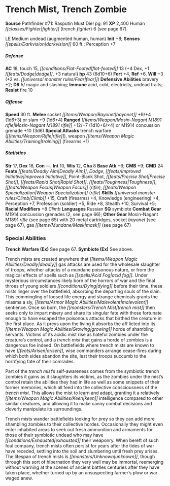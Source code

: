 ﻿---
cssclass: [monsters]
title1: Trench Mist, Trench Zombie
title2: Trench Zombie
CR: 6
sources:
- name: 'Pathfinder #71: Rasputin Must Die!'
  page: 91
  link: http://paizo.com/products/btpy8yv5?Pathfinder-Adventure-Path-71-Rasputin-Must-Die
XP: 2400
race: Human
classes:
- fighter (trench fighter) 6 (see page 67)
alignment: LE
size: Medium
type: undead
subtypes:
- augmented human
- human
initiative:
  bonus: 8
senses:
  darkvision: 60
AC:
  AC: 18
  touch: 15
  flat_footed: 13
  components:
    dex: 4
    dodge: 1
    natural: 3
HP:
  HP: 43
  long: 6d10+6
saves:
  fort: 4
  ref: 6
  will: 3
  will_other: +2 vs. fear
defensive_abilities:
- bravery +2
DR:
- amount: 5
  weakness: magic and slashing
immunities:
- acid
- cold
- electricity
- undead traits
resistances:
  fire: 10
speeds:
  base: 30
attacks:
  melee:
  - - text: socket bayonet +9/+4 (1d6+3)
      entries:
      - - damage: 1d6+3
      attack: socket bayonet
      bonus:
      - 9
      - 4
  - - text: slam +9 (1d6+4)
      entries:
      - - damage: 1d6+4
      attack: slam
      bonus:
      - 9
  ranged:
  - - text: Mosin-Nagant M1891 rifle +12/+7 (1d10+6/×4)
      entries:
      - - damage: 1d10+6
          crit_multiplier: 4
      attack: Mosin-Nagant M1891 rifle
      bonus:
      - 12
      - 7
  - - text: M1914 concussion grenade +10 (3d6)
      entries:
      - - damage: 3d6
      attack: M1914 concussion grenade
      bonus:
      - 10
  special:
  - trench warfare (rifle)
  - weapon training (firearms +1)
ability_scores:
  STR: 17
  DEX: 18
  CON:
  INT: 10
  WIS: 12
  CHA: 8
BAB: 6
CMB: 9
CMD: 24
feats:
- name: Deadly Aim
- name: Dodge
- is_bonus: true
  name: Improved Initiative
- name: Point-Blank Shot
- name: Precise Shot
- name: Rapid Shot
- name: Toughness
- name: Weapon Focus (rifle)
- name: Weapon Specialization (rifle)
skills:
  Climb: 15
  Craft (firearms): 4
  Knowledge (engineering): 4
  Perception: 7
  Profession (soldier): 5
  Ride: 8
  Stealth: 10
  Survival: 5
  _racial_mods:
    Climb:
      _: 8
languages:
- Russian
special_qualities:
- symbiote
gear:
  combat:
  - M1914 concussion grenades (2, see page 66)
  other:
  - Mosin-Nagant M1891 rifle (see page 65) with 20 metal cartridges
  - socket bayonet (see page 67)
  - gas mask (see page 67)
special_abilities:
  Trench Warfare (Ex): See page 67.
  Symbiote (Ex): |-
    See above.

    Trench mists are created anywhere that deadly gas attacks are used for the wholesale slaughter of troops, whether attacks of a mundane poisonous nature, or from the magical effects of spells such as acid fog. Under mysterious circumstances likely born of the horrors of war and the final throes of young soldiers dying before their time, these mists linger over the battlefield, absorbing the departing souls of the slain. This commingling of loosed life energy and strange chemicals grants the miasma a sly, malevolent sentience. Once so born, the trench mist then seeks only to impart misery and share its singular fate with those fortunate enough to have escaped the poisonous attacks that birthed the creature in the first place. As it preys upon the living it absorbs the aff licted into its growing horde of shambling servants. Victims of its acidic mist rise as hateful zombies under the creature's control, and a trench mist that gains a horde of zombies is a dangerous foe indeed. On battlefields where trench mists are known to have arisen, wise commanders arrange cease-fires during which both sides abandon the site, lest their troops succumb to the horrifying fate of their comrades. 

    Part of the trench mist's self-awareness comes from the symbiotic trench zombies it gains as it slaughters its victims, as the zombies under the mist's control retain the abilities they had in life as well as some snippets of their former memories, which all feed into the collective consciousness of the trench mist. This allows the mist to learn and adapt, granting it a relatively keen intelligence compared to other similar creatures, and allowing it to make canny combat decisions and cleverly manipulate its surroundings. 

    Trench mists wander battlefields looking for prey so they can add more shambling zombies to their collective hordes. Occasionally they might even enter inhabited areas to seek out fresh ammunition and armaments for those of their symbiotic undead who may have exhausted their weaponry. When bereft of such foul company, trench mists often persist for years after the tides of war have receded, settling into the soil and slumbering until fresh prey arises. The lifespan of trench mists is unknown, though through this sort of hibernation they very well may be immortal, reemerging without warning at the scenes of ancient battles centuries after they have taken place, whether turned up by an unsuspecting farmer's plow or war waged anew.
desc_long: ''

---

# Trench Mist, Trench Zombie

**Source** Pathfinder #71: Rasputin Must Die! pg. 91
**XP** 2,400
Human _[[classes/Fighter|fighter]]_ (trench _fighter_) 6 (see page 67)

LE Medium undead (augmented human, human)
**Init** +8; **Senses** _[[spells/Darkvision|darkvision]]_ 60 ft.; Perception +7

##### Defense

**AC** 18, touch 15, _[[conditions/Flat-Footed|flat-footed]]_ 13 (+4 Dex, +1 _[[feats/Dodge|dodge]]_, +3 natural)
**hp** 43 (6d10+6)
**Fort** +4, **Ref** +6, **Will** +3 (+2 vs. _[[universal monster rules/Fear|fear]]_)
**Defensive Abilities** bravery +2; **DR** 5/
magic and slashing; **Immune** acid, cold, electricity, undead
traits; **Resist** fire 10

##### Offense
**Speed** 30 ft.
**Melee** socket _[[items/Weapon/Bayonet|bayonet]]_ +9/+4 (1d6+3) or
slam +9 (1d6+4)
**Ranged** _[[items/Weapon/Mosin-Nagant M1891 rifle|Mosin-Nagant M1891 rifle]]_ +12/+7
(1d10+6/×4) or
M1914 concussion grenade +10 (3d6)
**Special Attacks** trench warfare
(_[[items/Weapon/Rifle|rifle]]_), weapon _[[items/Weapon Magic Abilities/Training|training]]_
(firearms +1)

##### Statistics
**Str** 17, **Dex** 18, **Con** —, **Int** 10, **Wis** 12, **Cha** 8
**Base Atk** +6; **CMB** +9; **CMD** 24
**Feats** _[[feats/Deadly Aim|Deadly Aim]]_, _Dodge_, _[[feats/Improved Initiative|Improved Initiative]]_, Point-Blank
Shot, _[[feats/Precise Shot|Precise Shot]]_, _[[feats/Rapid Shot|Rapid Shot]]_, _[[feats/Toughness|Toughness]]_, _[[feats/Weapon Focus|Weapon Focus]]_ (_rifle_), _[[feats/Weapon Specialization|Weapon Specialization]]_ (_rifle_)
**Skills** _[[universal monster rules/Climb|Climb]]_ +15, Craft (firearms) +4,
Knowledge (engineering) +4,
Perception +7, Profession (soldier) +5,
Ride +8, Stealth +10, Survival +5; **Racial Modifiers** +8 _Climb_
**Languages** Russian
**SQ** symbiote
**Combat Gear** M1914 concussion
grenades (2, see page 66); **Other Gear** Mosin-Nagant
M1891 _rifle_ (see page 65) with
 20 metal cartridges, socket
_bayonet_ (see page 67), gas _[[items/Mundane/Mask|mask]]_
(see page 67)

### Special Abilities

**Trench Warfare (Ex)** See page 67.
**Symbiote (Ex)** See above.

Trench mists are created anywhere that _[[items/Weapon Magic Abilities/Deadly|deadly]]_ gas attacks
are used for the wholesale slaughter of troops, whether
attacks of a mundane poisonous nature, or from the
magical effects of spells such as _[[spells/Acid Fog|acid fog]]_. Under mysterious
circumstances likely born of the horrors of war and the
final throes of young soldiers _[[conditions/Dying|dying]]_ before their time, these
mists linger over the battlefield, absorbing the departing
souls of the slain. This commingling of loosed life energy
and strange chemicals grants the miasma a sly, _[[items/Armor Magic Abilities/Malevolent|malevolent]]_
sentience. Once so born, the _[[monsters/Trench Mist|trench mist]]_ then seeks only
to impart misery and share its singular fate with those
fortunate enough to have escaped the poisonous attacks
that birthed the creature in the first place. As it preys upon
the living it absorbs the aff licted into its _[[items/Weapon Magic Abilities/Growing|growing]]_ horde of
shambling servants. Victims of its acidic mist rise as hateful
zombies under the creature’s control, and a _trench mist_
that gains a horde of zombies is a dangerous foe indeed. On
battlefields where trench mists are known to have _[[feats/Arisen|arisen]]_,
wise commanders arrange cease-fires during which both
sides abandon the site, lest their troops succumb to the
horrifying fate of their comrades.

Part of the _trench mist_’s self-awareness comes from the
symbiotic trench zombies it gains as it slaughters its victims,
as the zombies under the mist’s control retain the abilities
they had in life as well as some snippets of their former
memories, which all feed into the collective consciousness
of the _trench mist_. This allows the mist to learn and adapt,
granting it a relatively _[[items/Weapon Magic Abilities/Keen|keen]]_ intelligence compared to other
similar creatures, and allowing it to make canny combat
decisions and cleverly manipulate its surroundings.

Trench mists wander battlefields looking for prey so
they can add more shambling zombies to their collective
hordes. Occasionally they might even enter inhabited areas
to seek out fresh ammunition and armaments for those
of their symbiotic undead who may have _[[conditions/Exhausted|exhausted]]_ their
weaponry. When bereft of such foul company, trench mists
often persist for years after the tides of war have receded,
settling into the soil and slumbering until fresh prey arises.
The lifespan of trench mists is _[[monsters/Unknown|unknown]]_, though through
this sort of hibernation they very well may be immortal,
reemerging without warning at the scenes of ancient battles
centuries after they have taken place, whether turned up by
an unsuspecting farmer’s plow or war waged anew.